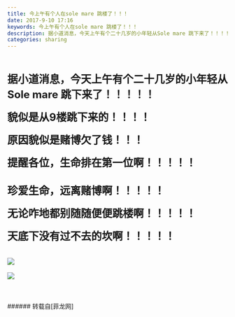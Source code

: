 ```yaml
---
title: 今上午有个人在sole mare 跳楼了！！！
date: 2017-9-10 17:16
keywords: 今上午有个人在sole mare 跳楼了！！！
description: 据小道消息，今天上午有个二十几岁的小年轻从Sole mare 跳下来了！！！！！貌似是从9楼跳下来的！！！！原因貌似是赌博欠了钱！！！提醒各位，生命排在第一位啊！！！！！珍爱生命，远离赌博啊！！！！！无论咋地都别随随便便跳楼啊！！！！！天底下没有过不去的坎啊！！！！！
categories: sharing
---
```

<td class="t_f" id="postmessage_878652">

<br/>
<br/>
<font size="5"><strong>据小道消息，今天上午有个二十几岁的小年轻从Sole mare 跳下来了！！！！！</strong></font><br/>
<br/>
<font size="5"><strong>貌似是从9楼跳下来的！！！！</strong></font><br/>
<br/>
<font size="5"><strong>原因貌似是赌博欠了钱！！！</strong></font><br/>
<br/>
<font size="5"><strong>提醒各位，生命排在第一位啊！！！！！</strong></font><br/>
<font size="5"><strong><br/>
珍爱生命，远离赌博啊！！！！！<br/>
</strong></font><br/>
<font size="5"><strong>无论咋地都别随随便便跳楼啊！！！！！</strong></font><br/>
<br/>
<font size="5"><strong>天底下没有过不去的坎啊！！！！！</strong></font><br/>
<br/>
<br/>

<img aid="623058" data-cf-modified-91608d502eb018c332708ea4-="" file="data/attachment/forum/201709/10/172205v4ok0daok4dok44w.png.thumb.jpg" id="aimg_623058" inpost="1" onclick="" onmouseover="" src="http://www.flw.ph/data/attachment/forum/201709/10/172205v4ok0daok4dok44w.png" style="cursor:pointer" zoomfile="data/attachment/forum/201709/10/172205v4ok0daok4dok44w.png"/>


<br/>
<br/>

<img aid="623059" data-cf-modified-91608d502eb018c332708ea4-="" file="data/attachment/forum/201709/10/172222podnynhaodoa71n0.png.thumb.jpg" id="aimg_623059" inpost="1" onclick="" onmouseover="" src="http://www.flw.ph/data/attachment/forum/201709/10/172222podnynhaodoa71n0.png" style="cursor:pointer" zoomfile="data/attachment/forum/201709/10/172222podnynhaodoa71n0.png"/>


<br/>
<br/>
<br/>
<br/>
</td>
###### 转载自[菲龙网]
